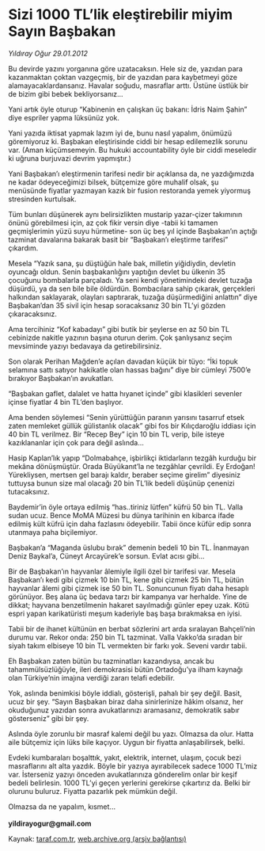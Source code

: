 # Sizi 1000 TL’lik eleştirebilir miyim Sayın Başbakan

*Yıldıray Oğur 29.01.2012*

<div class="yazi"><p>Bu devirde yazını yorganına göre uzatacaksın. Hele siz de, yazıdan para kazanmaktan çoktan vazgeçmiş, bir de yazıdan para kaybetmeyi göze alamayacaklardansanız. Havalar soğudu, masraflar arttı. Üstüne üstlük bir de bizim gibi bebek bekliyorsanız...</p>
<p>Yani artık öyle oturup “Kabinenin en çalışkan üç bakanı: İdris Naim Şahin” diye espriler yapma lüksünüz yok. </p>
<p>Yani yazıda iktisat yapmak lazım iyi de, bunu nasıl yapalım, önümüzü göremiyoruz ki. Başbakan eleştirisinde ciddi bir hesap edilemezlik sorunu var. (Aman küçümsemeyin. Bu hukuki accountability öyle bir ciddi meseledir ki uğruna burjuvazi devrim yapmıştır.)</p>
<p>Yani Başbakan’ı eleştirmenin tarifesi nedir bir açıklansa da, ne yazdığımızda ne kadar ödeyeceğimizi bilsek, bütçemize göre muhalif olsak, şu menüsünde fiyatlar yazmayan kazık bir fusion restoranda yemek yiyormuş stresinden kurtulsak.</p>
<p>Tüm bunları düşünerek aynı belirsizlikten mustarip yazar-çizer takımının önünü görebilmesi için, az çok fikir versin diye -tabii ki tamamen geçmişlerimin yüzü suyu hürmetine- son üç beş yıl içinde Başbakan’ın açtığı tazminat davalarına bakarak basit bir “Başbakan’ı eleştirme tarifesi” çıkardım. </p>
<p>Mesela “Yazık sana, şu düştüğün hale bak, milletin yiğidiydin, devletin oyuncağı oldun. Senin başbakanlığını yaptığın devlet bu ülkenin 35 çocuğunu bombalarla parçaladı. Ya seni kendi yönetimindeki devlet tuzağa düşürdü, ya da sen bile bile öldürdün. Bombacılara sahip çıkarak, gerçekleri halkından saklayarak, olayları saptırarak, tuzağa düşürmediğini anlattın” diye Başbakan’dan 35 sivil için hesap soracaksanız 30 bin TL’yi gözden çıkaracaksınız. </p>
<p>Ama tercihiniz “Kof kabadayı” gibi butik bir şeylerse en az 50 bin TL cebinizde nakitle yazının başına oturun derim. Çok şanlıysanız seçim mevsiminde yazıyı bedavaya da getirebilirsiniz.</p>
<p>Son olarak Perihan Mağden’e açılan davadan küçük bir tüyo: “İki topuk selamına sattı satıyor hakikatle olan hassas bağını” diye bir cümleyi 7500’e bırakıyor Başbakan’ın avukatları. </p>
<p>“Başbakan gaflet, dalalet ve hatta hıyanet içinde” gibi klasikleri sevenler içinse fiyatlar 4 bin TL’den başlıyor. </p>
<p>Ama benden söylemesi “Senin yürüttüğün paranın yarısını tasarruf etsek zaten memleket güllük gülistanlık olacak” gibi fos bir Kılıçdaroğlu iddiası için 40 bin TL verilmez. Bir “Recep Bey” için 10 bin TL verip, bile isteye kazıklananlar için çok para değil aslında...</p>
<p>Hasip Kaplan’lık yapıp “Dolmabahçe, işbirlikçi iktidarların tezgâh kurduğu bir mekâna dönüşmüştür. Orada Büyükanıt’la ne tezgâhlar çevrildi. Ey Erdoğan! Yürekliysen, mertsen gel barajı kaldır, beraber seçime girelim” diyesiniz tuttuysa bunun size mal olacağı 20 bin TL’lik bedeli düşünüp çenenizi tutacaksınız.</p>
<p>Baydemir’in öyle ortaya edilmiş “has..tiriniz lütfen” küfrü 50 bin TL. Valla sudan ucuz. Bence MoMA Müzesi bu dünya tarihinin en kibarca ifade edilmiş kült küfrü için daha fazlasını ödeyebilir. Tabii önce küfür edip sonra utanmaya paha biçilemiyor. </p>
<p>Başbakan’a “Maganda üslubu bırak” demenin bedeli 10 bin TL. İnanmayan Deniz Baykal’a, Cüneyt Arcayürek’e sorsun. Evlat acısı gibi... </p>
<p>Bir de Başbakan’ın hayvanlar âlemiyle ilgili özel bir tarifesi var. Mesela Başbakan’ı kedi gibi çizmek 10 bin TL, kene gibi çizmek 25 bin TL, bütün hayvanlar âlemi gibi çizmek ise 50 bin TL. Sonuncunun fiyatı daha hesaplı görünüyor. Beş alana üç bedava tarzı bir kampanya var herhalde. Yine de dikkat; hayvana benzetilmenin hakaret sayılmadığı günler epey uzak. Kötü espri yapan karikatüristi meşum kaderiyle baş başa bırakmaksa en iyisi.</p>
<p>Tabii bir de ihanet kültünün en berbat sözlerini art arda sıralayan Bahçeli’nin durumu var. Rekor onda: 250 bin TL tazminat. Valla Vakko’da sıradan bir siyah takım elbiseye 10 bin TL vermekten bir farkı yok. Seveni vardır tabii.</p>
<p>Eh Başbakan zaten bütün bu tazminatları kazandıysa, ancak bu tahammülsüzlüğüyle, ileri demokrasisi bütün Ortadoğu’ya ilham kaynağı olan Türkiye’nin imajına verdiği zararı telafi edebilir. </p>
<p>Yok, aslında benimkisi böyle iddialı, gösterişli, pahalı bir şey değil. Basit, ucuz bir şey. “Sayın Başbakan biraz daha sinirlerinize hâkim olsanız, her okuduğunuz yazıdan sonra avukatlarınızı aramasanız, demokratik sabır gösterseniz” gibi bir şey.</p>
<p>Aslında öyle zorunlu bir masraf kalemi değil bu yazı. Olmazsa da olur. Hatta aile bütçemiz için lüks bile kaçıyor. Uygun bir fiyatta anlaşabilirsek, belki. </p>
<p>Evdeki kumbaraları boşalttık, yakıt, elektrik, internet, ulaşım, çocuk bezi masraflarını alt alta yazdık. Böyle bir yazıya ayırabilecek sadece 1000 TL’miz var. İsterseniz yazıyı önceden avukatlarınıza gönderelim onlar bir keşif bedeli belirlesin. 1000 TL’yi geçen yerlerini gerekirse çıkartırız da. Belki bir olurunu buluruz. Fiyatta pazarlık pek mümkün değil.</p>
<p>Olmazsa da ne yapalım, kısmet...<br/><br/><strong>yildirayogur@gmail.com</strong></p>
</div>

Kaynak: [taraf.com.tr](http://www.taraf.com.tr/yildiray-ogur/makale-sizi-1000-tl-lik-elestirebilir-miyim-sayin.htm), [web.archive.org (arşiv bağlantısı)](http://web.archive.org/web/20130709132929/http://www.taraf.com.tr/yildiray-ogur/makale-sizi-1000-tl-lik-elestirebilir-miyim-sayin.htm)
